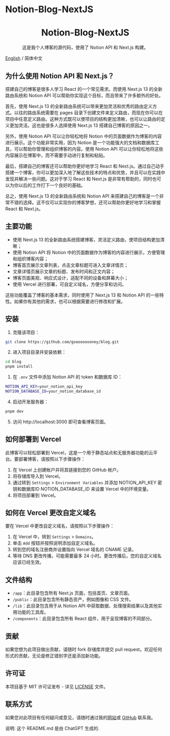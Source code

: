 # Notion-Blog-NextJS


<div align="center">
 <h1>Notion-Blog-NextJS</h1>
 这是我个人博客的源代码，使用了 Notion API 和 Next.js 构建。
</div>

[English](./README.md) / 简体中文
## 为什么使用 Notion API 和 Next.js？

搭建自己的博客是很多人学习 React 的一个常见需求。而使用 Next.js 13 的全新路由系统和 Notion API 可以帮助你实现这个目标，而且带来了许多额外的好处。

首先，使用 Next.js 13 的全新路由系统可以带来更加灵活和优秀的路由定义方式。以往的路由系统需要在 pages 目录下创建文件来定义路由，而现在你可以在项目中任意定义路由。这种方式既可以使项目的结构更加清晰，也可以让路由的定义更加灵活。这也是很多人选择使用 Next.js 13 搭建自己博客的原因之一。

另外，使用 Notion API 可以让你轻松地将 Notion 中的页面数据作为博客的内容进行展示。这个功能非常实用，因为 Notion 是一个功能强大的文档和数据库工具，可以帮助你管理和组织博客的内容。使用 Notion API 可以让你轻松地将这些内容展示在博客中，而不需要手动进行复制和粘贴。

最后，搭建自己的博客还可以帮助你更好地学习 React 和 Next.js。通过自己动手搭建一个博客，你可以更加深入地了解这些技术的特点和优势，并且可以在实践中发现并解决一些问题。这对于学习 React 和 Next.js 是非常有帮助的，同时也可以为你以后的工作打下一个良好的基础。

总之，使用 Next.js 13 的全新路由系统和 Notion API 来搭建自己的博客是一个非常不错的选择。这不仅可以实现你的博客梦想，还可以帮助你更好地学习和掌握 React 和 Next.js。

## 主要功能

- 使用 Next.js 13 的全新路由系统搭建博客，灵活定义路由，使项目结构更加清晰；
- 使用 Notion API 将 Notion 中的页面数据作为博客的内容进行展示，方便管理和组织博客内容；
- 博客首页展示文章列表，点击文章标题可进入文章详情页；
- 文章详情页展示文章的标题、发布时间和正文内容；
- 博客页面美观、响应式设计，适配不同的设备和屏幕大小；
- 使用 Vercel 进行部署，可自定义域名，方便分享和访问。

这些功能覆盖了博客的基本需求，同时使用了 Next.js 13 和 Notion API 的一些特性。如果你有其他的需求，也可以根据需要进行修改和扩展。


## 安装

1. 克隆该项目：

```bash
git clone https://github.com/gooooooooney/blog.git
```

2. 进入项目目录并安装依赖：

```bash
cd blog
pnpm install
```

1. 在 `.env` 文件中添加 Notion API 的 token 和数据库 ID：

```bash
NOTION_API_KEY=your_notion_api_key
NOTION_DATABASE_ID=your_notion_database_id
```

4. 启动开发服务器：

```bash
pnpm dev
```

5. 访问 http://localhost:3000 即可查看博客页面。

## 如何部署到 Vercel

此博客可以轻松部署到 Vercel，这是一个用于静态站点和无服务器功能的云平台。要部署博客，请按照以下步骤操作：

1. 在 Vercel 上创建帐户并将其链接到您的 GitHub 帐户。
2. 将存储库导入到 Vercel。
3. 通过转到 `Settings` > `Environment Variables` 并添加 NOTION_API_KEY 密钥和数据库ID NOTION_DATABASE_ID 来设置 Vercel 中的环境变量。
4. 将项目部署到 Vercel。

## 如何在 Vercel 更改自定义域名

要在 Vercel 中更改自定义域名，请按照以下步骤操作：

1. 在 Vercel 中，转到 `Settings` > `Domains`。
2. 单击 `Add` 按钮并按照说明添加自定义域名。
3. 转到您的域名注册商并设置指向 Vercel 域名的 CNAME 记录。
4. 等待 DNS 更改传播，可能需要最多 24 小时。更改传播后，您的自定义域名应该已经生效。

## 文件结构

- `/app`：此目录包含所有 Next.js 页面，包括首页、文章页面。
- `/public`：此目录包含所有静态资产，例如图像和 CSS 文件。
- `/lib`：此目录包含用于从 Notion API 中获取数据、处理搜索结果以及其他实用功能的工具库。
- `/components`：此目录包含所有 React 组件，用于呈现博客的不同部分。


## 贡献

如果您想为此项目做出贡献，请随时 fork 存储库并提交 pull request。欢迎任何形式的贡献，无论是修正错别字还是添加新功能。

## 许可证

本项目基于 MIT 许可证发布 - 详见 [LICENSE](https://github.com/gooooooooney/blog/blob/main/LICENSE) 文件。

## 联系方式

如果您对此项目有任何疑问或意见，请随时通过我的[网站](https://gooney-blog.vercel.app)或 [GitHub](https://github.com/gooooooooney) 联系我。

说明: 这个 README.md 是由 ChatGPT 生成的.